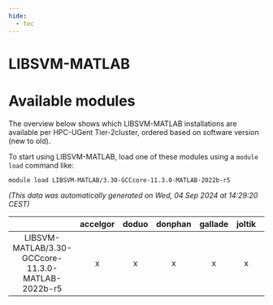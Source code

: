```yaml
---
hide:
  - toc
---
```


LIBSVM-MATLAB
=============

# Available modules


The overview below shows which LIBSVM-MATLAB installations are available per HPC-UGent Tier-2cluster, ordered based on software version (new to old).

To start using LIBSVM-MATLAB, load one of these modules using a `module load` command like:

```shell
module load LIBSVM-MATLAB/3.30-GCCcore-11.3.0-MATLAB-2022b-r5
```

*(This data was automatically generated on Wed, 04 Sep 2024 at 14:29:20 CEST)*  

| |accelgor|doduo|donphan|gallade|joltik|shinx|skitty|
| :---: | :---: | :---: | :---: | :---: | :---: | :---: | :---: |
|LIBSVM-MATLAB/3.30-GCCcore-11.3.0-MATLAB-2022b-r5|x|x|x|x|x|x|x|

